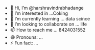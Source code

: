 - 👋 Hi, I’m @harshravindrabhadange
- 👀 I’m interested in ...Coking
- 🌱 I’m currently learning ... data scince
- 💞️ I’m looking to collaborate on ... life
- 📫 How to reach me ... 8424031552
- 😄 Pronouns: ...
- ⚡ Fun fact: ...

<!---
harshravindrabhadange/harshravindrabhadange is a ✨ special ✨ repository because its `README.md` (this file) appears on your GitHub profile.
You can click the Preview link to take a look at your changes.
--->

